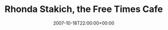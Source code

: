 ---
templateKey: event
guid: 08940824-6eab-11ea-99c5-002590d1d1b0
date: 2007-10-18T22:00:00+00:00
eventTime: '10pm'
title: Rhonda Stakich, the Free Times Cafe
artist: Rhonda Stakich
city: Toronto
venue: the Free Times Cafe
group: Tim Shia
---